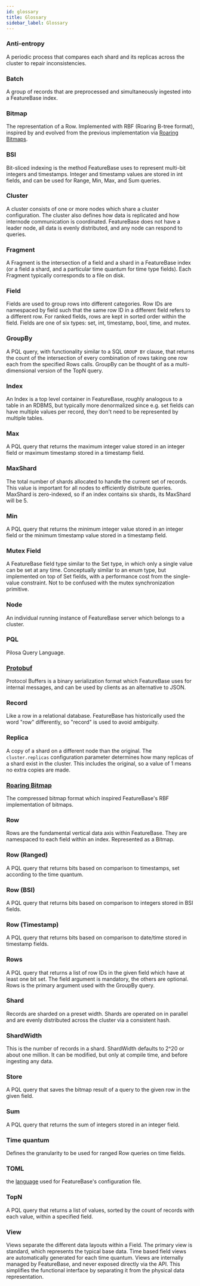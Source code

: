 ```yaml
---
id: glossary
title: Glossary
sidebar_label: Glossary
---
```



### Anti-entropy
A periodic process that compares each shard and its replicas across the cluster to repair inconsistencies.

### Batch
A group of records that are preprocessed and simultaneously ingested into a FeatureBase index.

### Bitmap
The representation of a Row. Implemented with RBF (Roaring B-tree format), inspired by and evolved from the previous implementation via [Roaring Bitmaps](https://roaringbitmap.org/).

### BSI
Bit-sliced indexing is the method FeatureBase uses to represent multi-bit integers and timestamps. Integer and timestamp values are stored in int fields, and can be used for Range, Min, Max, and Sum queries.

### Cluster
A cluster consists of one or more nodes which share a cluster configuration. The cluster also defines how data is replicated and how internode communication is coordinated. FeatureBase does not have a leader node, all data is evenly distributed, and any node can respond to queries.

### Fragment
A Fragment is the intersection of a field and a shard in a FeatureBase index (or a field a shard, and a particular time quantum for time type fields). Each Fragment typically corresponds to a file on disk.

### Field
Fields are used to group rows into different categories. Row IDs are namespaced by field such that the same row ID in a different field refers to a different row. For ranked fields, rows are kept in sorted order within the field. Fields are one of six types: set, int, timestamp, bool, time, and mutex.

<!-- TODO: glossary entries for each field type. section on another page detailing pros and cons of each field type and why you'd choose one over another for a particular data example. UI ingest wizard should automatically suggest an ordered list of 1-3 field types, each one having a tooltip explaining those pros and cons, and linking to that section -->

### GroupBy
A PQL query, with functionality similar to a SQL `GROUP BY` clause, that returns the count of the intersection of every combination of rows taking one row each from the specified Rows calls. GroupBy can be thought of as a multi-dimensional version of the TopN query.

### Index
An Index is a top level container in FeatureBase, roughly analogous to a table in an RDBMS, but typically more denormalized since e.g. set fields can have multiple values per record, they don't need to be represented by multiple tables.

### Max
A PQL query that returns the maximum integer value stored in an integer field or maximum timestamp stored in a timestamp field.

### MaxShard
The total number of shards allocated to handle the current set of records. This value is important for all nodes to efficiently distribute queries. MaxShard is zero-indexed, so if an index contains six shards, its MaxShard will be 5.

### Min
A PQL query that returns the minimum integer value stored in an integer field or the minimum timestamp value stored in a timestamp field.

### Mutex Field
A FeatureBase field type similar to the Set type, in which only a single value can be set at any time. Conceptually similar to an enum type, but implemented on top of Set fields, with a performance cost from the single-value constraint. Not to be confused with the mutex synchronization primitive.

### Node
An individual running instance of FeatureBase server which belongs to a cluster.

### PQL
Pilosa Query Language.

### [Protobuf](https://developers.google.com/protocol-buffers/)
Protocol Buffers is a binary serialization format which FeatureBase uses for internal messages, and can be used by clients as an alternative to JSON.

### Record
Like a row in a relational database. FeatureBase has historically used the word "row" differently, so "record" is used to avoid ambiguity.

### Replica
A copy of a shard on a different node than the original. The `cluster.replicas` configuration parameter determines how many replicas of a shard exist in the cluster. This includes the original, so a value of 1 means no extra copies are made.

### [Roaring Bitmap](http://roaringbitmap.org/)
The compressed bitmap format which inspired FeatureBase's RBF implementation of bitmaps.

### Row
Rows are the fundamental vertical data axis within FeatureBase. They are namespaced to each field within an index. Represented as a Bitmap.

### Row (Ranged)
A PQL query that returns bits based on comparison to timestamps, set according to the time quantum.

### Row (BSI)
A PQL query that returns bits based on comparison to integers stored in BSI fields.

### Row (Timestamp)
A PQL query that returns bits based on comparison to date/time stored in timestamp fields.

### Rows
A PQL query that returns a list of row IDs in the given field which have at least one bit set. The field argument is mandatory, the others are optional. Rows is the primary argument used with the GroupBy query.

### Shard
Records are sharded on a preset width. Shards are operated on in parallel and are evenly distributed across the cluster via a consistent hash.

### ShardWidth
This is the number of records in a shard. ShardWidth defaults to 2^20 or about one million. It can be modified, but only at compile time, and before ingesting any data.

### Store
A PQL query that saves the bitmap result of a query to the given row in the given field.

### Sum
A PQL query that returns the sum of integers stored in an integer field.

### Time quantum
Defines the granularity to be used for ranged Row queries on time fields.

### TOML
the [language](https://github.com/toml-lang/toml) used for FeatureBase's configuration file. 

### TopN
A PQL query that returns a list of values, sorted by the count of records with each value, within a specified field.

### View
Views separate the different data layouts within a Field. The primary view is standard, which represents the typical base data. Time based field views are automatically generated for each time quantum. Views are internally managed by FeatureBase, and never exposed directly via the API. This simplifies the functional interface by separating it from the physical data representation.


